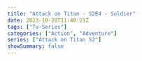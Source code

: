 ```yaml
---
title: "Attack on Titan - S2E4 - Soldier"
date: 2023-10-20T11:40:21Z
tags: ["Tv-Series"]
categories: ["Action", "Adventure"]
series: ["Attack on Titan S2"]
showSummary: false
---
```


  <mux-player stream-type="on-demand"
  src="https://kp3d-my.sharepoint.com/personal/ryoo_kp3d_onmicrosoft_com/_layouts/15/download.aspx?share=EZzwDqExmrRCqzmO0kBP_DwBD0cSAxFJeHvn1Jaz7-w1aA" prefer-playback="mse" controls>
  </mux-player>
  
  
  <script src="https://cdn.jsdelivr.net/npm/@mux/mux-player"></script>
  
 <script type="application/ld+json">
 {
  "@context": "https://schema.org/",
  "@type": "VideoObject",
  "name": "Attack on Titan - S2E4 - Soldier",
  "contentUrl": "https://stream.mux.com/FqqT8fnE3X4j5K3vAcWguFgAG1UcbT00vdLZO91UWqto.m3u8",
  "thumbnailUrl": "https://www.themoviedb.org/t/p/original/1ptv8xOQI87ESiLPeZZ9XYAkAL3.jpg?width=314&fit_mode=preserve&time=25",
  "uploadDate": "2023-10-20T11:40:21Z",
}

</script>

